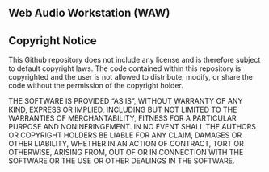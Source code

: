 ## Web Audio Workstation (WAW)

## Copyright Notice

This Github repository does not include any license and is therefore subject to default copyright laws. The code contained within this repository is copyrighted and the user is not allowed to distribute, modify, or share the code without the permission of the copyright holder.

THE SOFTWARE IS PROVIDED “AS IS”, WITHOUT WARRANTY OF ANY KIND, EXPRESS OR IMPLIED, INCLUDING BUT NOT LIMITED TO THE WARRANTIES OF MERCHANTABILITY, FITNESS FOR A PARTICULAR PURPOSE AND NONINFRINGEMENT. IN NO EVENT SHALL THE AUTHORS OR COPYRIGHT HOLDERS BE LIABLE FOR ANY CLAIM, DAMAGES OR OTHER LIABILITY, WHETHER IN AN ACTION OF CONTRACT, TORT OR OTHERWISE, ARISING FROM, OUT OF OR IN CONNECTION WITH THE SOFTWARE OR THE USE OR OTHER DEALINGS IN THE SOFTWARE.